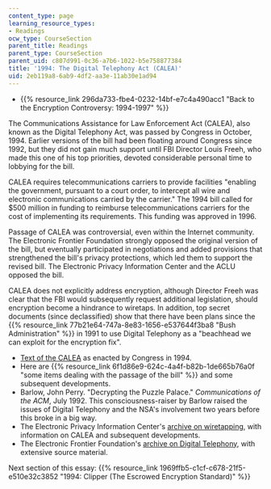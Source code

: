 ```yaml
---
content_type: page
learning_resource_types:
- Readings
ocw_type: CourseSection
parent_title: Readings
parent_type: CourseSection
parent_uid: c807d991-0c36-a7b6-1022-b5e758877384
title: '1994: The Digital Telephony Act (CALEA)'
uid: 2eb119a8-6ab9-4df2-aa3e-11ab30e1ad94
---
```


*   {{% resource_link 296da733-fbe4-0232-14bf-e7c4a490acc1 "Back to the Encryption Controversy: 1994-1997" %}}

The Communications Assistance for Law Enforcement Act (CALEA), also known as the Digital Telephony Act, was passed by Congress in October, 1994. Earlier versions of the bill had been floating around Congress since 1992, but they did not gain much support until FBI Director Louis Freeh, who made this one of his top priorities, devoted considerable personal time to lobbying for the bill.

CALEA requires telecommunications carriers to provide facilities "enabling the government, pursuant to a court order, to intercept all wire and electronic communications carried by the carrier." The 1994 bill called for $500 million in funding to reimburse telecommunications carriers for the cost of implementing its requirements. This funding was approved in 1996.

Passage of CALEA was controversial, even within the Internet community. The Electronic Frontier Foundation strongly opposed the original version of the bill, but eventually participated in negotiations and added provisions that strengthened the bill's privacy protections, which led them to support the revised bill. The Electronic Privacy Information Center and the ACLU opposed the bill.

CALEA does not explicitly address encryption, although Director Freeh was clear that the FBI would subsequently request additional legislation, should encryption become a hindrance to wiretaps. In addition, top secret documents (since declassified) show that there have been plans since the {{% resource_link 77b21e64-747a-8e83-1656-e537644f3ba8 "Bush Administration" %}} in 1991 to use Digital Telephony as a "beachhead we can exploit for the encryption fix".

*   [Text of the CALEA](http://www.eff.org/Privacy/Surveillance/CALEA/?f=archive.html) as enacted by Congress in 1994.
*   Here are {{% resource_link 6f1d86e9-624c-4a4f-b82b-1de665b76a0f "some items dealing with the passage of the bill" %}} and some subsequent developments.
*   Barlow, John Perry. "Decrypting the Puzzle Palace." _Communications of the ACM_, July 1992. This consciousness-raiser by Barlow raised the issues of Digital Telephony and the NSA's involvement two years before this broke in a big way.
*   The Electronic Privacy Information Center's [archive on wiretapping](http://www.epic.org/privacy/wiretap/), with information on CALEA and subsequent developments.
*   The Electronic Frontier Foundation's [archive on Digital Telephony](http://www.eff.org/Privacy/Surveillance/CALEA/?f=archive.html), with extensive source material.

Next section of this essay: {{% resource_link 1969ffb5-c1cf-c678-21f5-e510e32c3852 "1994: Clipper (The Escrowed Encryption Standard)" %}}